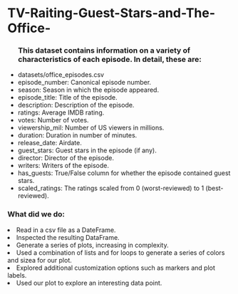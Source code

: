 # TV-Raiting-Guest-Stars-and-The-Office-

<ul><h3>This dataset contains information on a variety of characteristics of each episode. In detail, these are:</h3>

<li>datasets/office_episodes.csv</li>
<li>episode_number: Canonical episode number.</li>
<li>season: Season in which the episode appeared.</li>
<li>episode_title: Title of the episode.</li>
<li>description: Description of the episode.</li>
<li>ratings: Average IMDB rating.</li>
<li>votes: Number of votes.</li>
<li>viewership_mil: Number of US viewers in millions.</li>
<li>duration: Duration in number of minutes.</li>
<li>release_date: Airdate.</li>
<li>guest_stars: Guest stars in the episode (if any).</li>
<li>director: Director of the episode.</li>
<li>writers: Writers of the episode.</li>
<li>has_guests: True/False column for whether the episode contained guest stars.</li>
<li>scaled_ratings: The ratings scaled from 0 (worst-reviewed) to 1 (best-reviewed).</li>

</ul>
<h3>What did we do:</h3>
<li>Read in a csv file as a DateFrame.</li>
<li>Inspected the resulting DataFrame.</li>
<li>Generate a series of plots, increasing in complexity.</li>
<li>Used a combination of lists and for loops to generate a series of colors and sizea for our plot.</li>
<li>Explored additional customization options such as markers and plot labels. </li>
<li>Used our plot to explore an interesting data point.</li>
<ul>


</ul>
